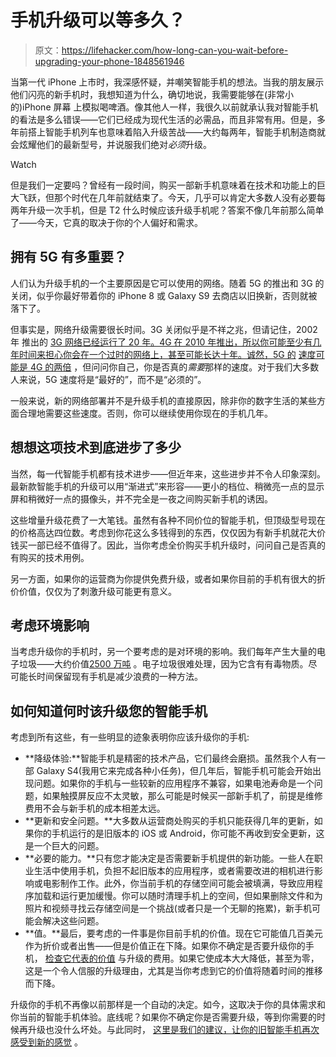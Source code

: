 # 手机升级可以等多久？

> 原文：<https://lifehacker.com/how-long-can-you-wait-before-upgrading-your-phone-1848561946>

当第一代 iPhone 上市时，我深感怀疑，并嘲笑智能手机的想法。当我的朋友展示他们闪亮的新手机时，我想知道为什么，确切地说，我需要能够在(非常小的)iPhone 屏幕 上模拟喝啤酒。像其他人一样，我很久以前就承认我对智能手机的看法是多么错误——它们已经成为现代生活的必需品，而且非常有用。但是，多年前搭上智能手机列车也意味着陷入升级苦战——大约每两年，智能手机制造商就会炫耀他们的最新型号，并说服我们绝对*必须*升级。

Watch

但是我们一定要吗？曾经有一段时间，购买一部新手机意味着在技术和功能上的巨大飞跃，但那个时代在几年前就结束了。今天，几乎可以肯定大多数人没有必要每两年升级一次手机，但是 T2 什么时候应该升级手机呢？答案不像几年前那么简单了——今天，它真的取决于你的个人偏好和需求。

## 拥有 5G 有多重要？

人们认为升级手机的一个主要原因是它可以使用的网络。随着 5G 的推出和 3G 的关闭，似乎你最好带着你的 iPhone 8 或 Galaxy S9 去商店以旧换新，否则就被落下了。

但事实是，网络升级需要很长时间。3G 关闭似乎是不祥之兆，但请记住，2002 年 推出的 [3G 网络已经运行了 20 年。4G 在 2010 年推出，所以你可能至少有几年时间来担心你会在一个过时的网络上，甚至可能长达十年。诚然，5G 的](https://www.washingtonpost.com/technology/2021/09/30/3g-networks-ending/) [速度可能是 4G 的两倍](https://www.tomsguide.com/features/5g-vs-4g) ，但问问你自己，你是否真的*需要*那样的速度。对于我们大多数人来说，5G 速度将是“最好的”，而不是“必须的”。

一般来说，新的网络部署并不是升级手机的直接原因，除非你的数字生活的某些方面合理地需要这些速度。否则，你可以继续使用你现在的手机几年。

## 想想这项技术到底进步了多少

当然，每一代智能手机都有技术进步——但近年来，这些进步并不令人印象深刻。最新款智能手机的升级可以用“渐进式”来形容——更小的档位、稍微亮一点的显示屏和稍微好一点的摄像头，并不完全是一夜之间购买新手机的诱因。

这些增量升级花费了一大笔钱。虽然有各种不同价位的智能手机，但顶级型号现在的价格高达四位数。考虑到你花这么多钱得到的东西，仅仅因为有新手机就花大价钱买一部已经不值得了。因此，当你考虑全价购买手机升级时，问问自己是否真的有购买的技术用例。

另一方面，如果你的运营商为你提供免费升级，或者如果你目前的手机有很大的折价价值，仅仅为了刺激升级可能更有意义。

## 考虑环境影响

当考虑升级你的手机时，另一个要考虑的是对环境的影响。我们每年产生大量的电子垃圾——大约价值[2500 万吨](https://climate.org/e-waste-and-how-to-reduce-it/) 。电子垃圾很难处理，因为它含有有毒物质。尽可能长时间保留现有手机是减少浪费的一种方法。

## 如何知道何时该升级您的智能手机

考虑到所有这些，有一些明显的迹象表明你应该升级你的手机:

*   **降级体验:**智能手机是精密的技术产品，它们最终会磨损。虽然我个人有一部 Galaxy S4(我用它来完成各种小任务)，但几年后，智能手机可能会开始出现问题。如果你的手机与一些较新的应用程序不兼容，如果电池寿命是一个问题，如果触摸屏反应不太灵敏，那么可能是时候买一部新手机了，前提是维修费用不会与新手机的成本相差太远。
*   **更新和安全问题。**大多数从运营商处购买的手机只能获得几年的更新，如果你的手机运行的是旧版本的 iOS 或 Android，你可能不再收到安全更新，这是一个巨大的问题。
*   **必要的能力。**只有您才能决定是否需要新手机提供的新功能。一些人在职业生活中使用手机，负担不起旧版本的应用程序，或者需要改进的相机进行影响或电影制作工作。此外，你当前手机的存储空间可能会被填满，导致应用程序加载和运行更加缓慢。你可以随时清理手机上的空间，但如果删除文件和为照片和视频寻找云存储空间是一个挑战(或者只是一个无聊的拖累)，新手机可能会解决这些问题。
*   **值。**最后，要考虑的一件事是你目前手机的价值。现在它可能值几百美元作为折价或者出售——但是价值正在下降。如果你不确定是否要升级你的手机， [检查它代表的价值](https://www.bankmycell.com/) 与升级的费用。如果它使成本大大降低，甚至为零，这是一个令人信服的升级理由，尤其是当你考虑到它的价值将随着时间的推移而下降。

升级你的手机不再像以前那样是一个自动的决定。如今，这取决于你的具体需求和你当前的智能手机体验。底线呢？如果你不确定你是否需要升级，等到你需要的时候再升级也没什么坏处。与此同时， [这里是我们的建议，让你的旧智能手机再次感受到新的感觉](https://lifehacker.com/8-ways-to-make-your-old-smartphone-feel-new-again-1847708709) 。